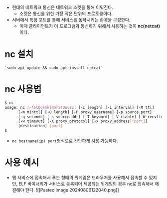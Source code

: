 - 현대의 네트워크 통신은 네트워크 소켓을 통해 이뤄진다.
	- 소켓은 통신을 위한 가장 작은 단위의 프로토콜이다.
- 서버에서 특정 포트를 통해 서비스를 동작시키는 환경을 구성한다.
	- 이때 클라이언트가 이 프로그램과 통신하기 위해서 사용하는 것이 **nc(netcat)** 이다.

# nc 설치
	`sudo apt update && sudo apt install netcat`

# nc 사용법
```bash
$ nc
usage: nc [-46CDdFhklNnrStUuvZz] [-I length] [-i interval] [-M ttl]
      [-m minttl] [-O length] [-P proxy_username] [-p source_port]
      [-q seconds] [-s sourceaddr] [-T keyword] [-V rtable] [-W recvlimit]
      [-w timeout] [-X proxy_protocol] [-x proxy_address[:port]]
      [destination] [port]
$
```

- `nc hostname(ip) port`형식으로 간단하게 사용 가능하다.

# 사용 예시
- 웹 서비스에 접속해서 푸는 형태의 워게임은 브라우저를 사용해서 접속할 수 있지만, ELF 바이너리가 서비스로 등록되어 제공되는 워게임의 경우 nc로 접속해서 해결해야 한다.
![[Pasted image 20240806122040.png]]
